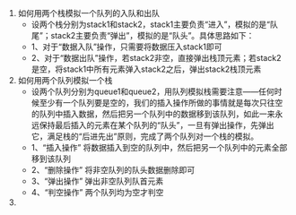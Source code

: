 1. 如何用两个栈模拟一个队列的入队和出队
    - 设两个栈分别为stack1和stack2，stack1主要负责“进入”，模拟的是“队尾”；stack2主要负责“弹出”，模拟的是“队头”。具体思路如下：
    - 1、对于“数据入队”操作，只需要将数据压入stack1即可
    - 2、对于“数据出队”操作，若stack2非空，直接弹出栈顶元素；若stack2是空，将stack1中所有元素弹入stack2之后，弹出stack2栈顶元素
2. 如何用两个队列模拟一个栈
    - 设两个队列分别为queue1和queue2，用队列模拟栈需要注意——任何时候至少有一个队列要是空的，我们的插入操作所做的事情就是每次只往空的队列中插入数据，然后把另一个队列中的数据移到该队列，如此一来永远保持最后插入的元素在某个队列的“队头”，一旦有弹出操作，先弹出它，满足栈的“后进先出”原则，完成了两个队列对一个栈的模拟。
    - 1、“插入操作”  将数据插入到空的队列中，然后把另一个队列中的元素全部移到该队列
    - 2、“删除操作” 将非空队列的队头数据删除即可
    - 3、“弹出操作” 弹出非空队列队首元素
    - 4、“判空操作” 两个队列均为空才判空
3. 